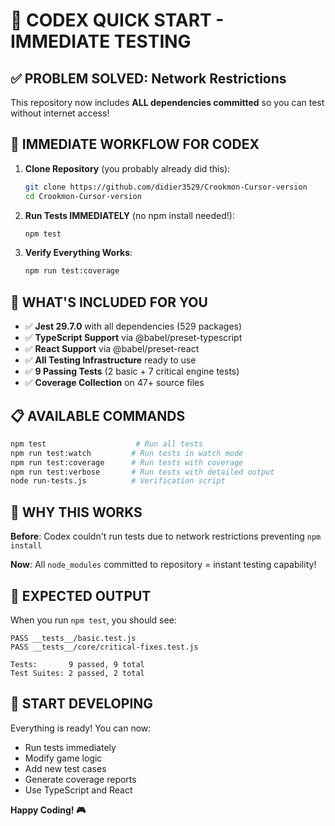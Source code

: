 # 🚀 CODEX QUICK START - IMMEDIATE TESTING

## ✅ PROBLEM SOLVED: Network Restrictions
This repository now includes **ALL dependencies committed** so you can test without internet access!

## 🎯 IMMEDIATE WORKFLOW FOR CODEX

1. **Clone Repository** (you probably already did this):
   ```bash
   git clone https://github.com/didier3529/Crookmon-Cursor-version
   cd Crookmon-Cursor-version
   ```

2. **Run Tests IMMEDIATELY** (no npm install needed!):
   ```bash
   npm test
   ```

3. **Verify Everything Works**:
   ```bash
   npm run test:coverage
   ```

## 🎉 WHAT'S INCLUDED FOR YOU

- ✅ **Jest 29.7.0** with all dependencies (529 packages)
- ✅ **TypeScript Support** via @babel/preset-typescript
- ✅ **React Support** via @babel/preset-react
- ✅ **All Testing Infrastructure** ready to use
- ✅ **9 Passing Tests** (2 basic + 7 critical engine tests)
- ✅ **Coverage Collection** on 47+ source files

## 📋 AVAILABLE COMMANDS

```bash
npm test                    # Run all tests
npm run test:watch         # Run tests in watch mode
npm run test:coverage      # Run tests with coverage
npm run test:verbose       # Run tests with detailed output
node run-tests.js          # Verification script
```

## 🔧 WHY THIS WORKS

**Before**: Codex couldn't run tests due to network restrictions preventing `npm install`

**Now**: All `node_modules` committed to repository = instant testing capability!

## 🎯 EXPECTED OUTPUT

When you run `npm test`, you should see:
```
PASS __tests__/basic.test.js
PASS __tests__/core/critical-fixes.test.js

Tests:       9 passed, 9 total
Test Suites: 2 passed, 2 total
```

## 🚀 START DEVELOPING

Everything is ready! You can now:
- Run tests immediately
- Modify game logic
- Add new test cases
- Generate coverage reports
- Use TypeScript and React

**Happy Coding! 🎮**
